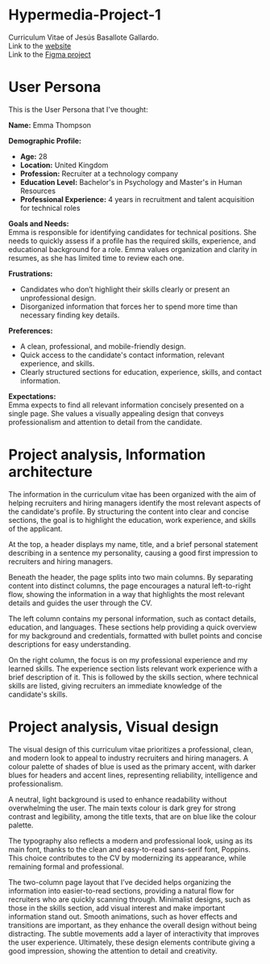 # Hypermedia-Project-1
Curriculum Vitae of Jesús Basallote Gallardo.  
Link to the [website](https://jesusbasalloteinfo.github.io/Hypermedia-Project-1/)  
Link to the [Figma project](https://www.figma.com/design/pd2742fOSFKU64eugCeZT7/CV?m=auto&t=8fiBy6nmA3IW1yoC-1)  

# User Persona
This is the User Persona that I've thought:

**Name:** Emma Thompson

**Demographic Profile:**
- **Age:** 28
- **Location:** United Kingdom
- **Profession:** Recruiter at a technology company
- **Education Level:** Bachelor's in Psychology and Master's in Human Resources
- **Professional Experience:** 4 years in recruitment and talent acquisition for technical roles

**Goals and Needs:**  
Emma is responsible for identifying candidates for technical positions. She needs to quickly assess if a profile has the required skills, experience, and educational background for a role. Emma values organization and clarity in resumes, as she has limited time to review each one.

**Frustrations:**
- Candidates who don’t highlight their skills clearly or present an unprofessional design.
- Disorganized information that forces her to spend more time than necessary finding key details.

**Preferences:**
- A clean, professional, and mobile-friendly design.
- Quick access to the candidate's contact information, relevant experience, and skills.
- Clearly structured sections for education, experience, skills, and contact information.

**Expectations:**  
Emma expects to find all relevant information concisely presented on a single page. She values a visually appealing design that conveys professionalism and attention to detail from the candidate.

# Project analysis, Information architecture
The information in the curriculum vitae has been organized with the aim of helping recruiters and hiring managers identify the most relevant aspects of the candidate's profile. By structuring the content into clear and concise sections, the goal is to highlight the education, work experience, and skills of the applicant. 

At the top, a header displays my name, title, and a brief personal statement describing in a sentence my personality, causing a good first impression to recruiters and hiring managers. 

Beneath the header, the page splits into two main columns. By separating content into distinct columns, the page encourages a natural left-to-right flow, showing the information in a way that highlights the most relevant details and guides the user through the CV. 

The left column contains my personal information, such as contact details, education, and languages. These sections help providing a quick overview for my background and credentials, formatted with bullet points and concise descriptions for easy understanding.

On the right column, the focus is on my professional experience and my learned skills. The experience section lists relevant work experience with a brief description of it. This is followed by the skills section, where technical skills are listed, giving recruiters an immediate knowledge of the candidate's skills. 

# Project analysis, Visual design
The visual design of this curriculum vitae prioritizes a professional, clean, and modern look to appeal to industry recruiters and hiring managers. A colour palette of shades of blue is used as the primary accent, with darker blues for headers and accent lines, representing reliability, intelligence and professionalism.

A neutral, light background is used to enhance readability without overwhelming the user. The main texts colour is dark grey for strong contrast and legibility, among the title texts, that are on blue like the colour palette.

The typography also reflects a modern and professional look, using as its main font, thanks to the clean and easy-to-read sans-serif font, Poppins. This choice contributes to the CV by modernizing its appearance, while remaining formal and professional. 

The two-column page layout that I’ve decided helps organizing the information into easier-to-read sections, providing a natural flow for recruiters who are quickly scanning through. Minimalist designs, such as those in the skills section, add visual interest and make important information stand out. 
Smooth animations, such as hover effects and transitions are important, as they enhance the overall design without being distracting. The subtle movements add a layer of interactivity that improves the user experience. Ultimately, these design elements contribute giving a good impression, showing the attention to detail and creativity.

